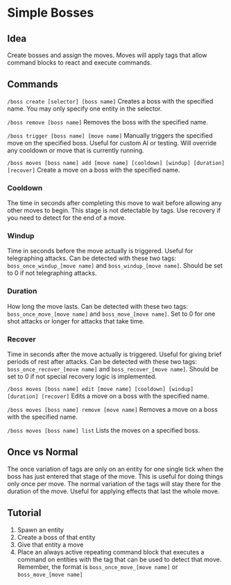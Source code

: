 # Simple Bosses

## Idea
Create bosses and assign the moves. Moves will apply tags that allow command blocks to react and execute commands.

## Commands
`/boss create [selector] [boss name]` Creates a boss with the specified name. You may only specify one entity in the selector.

`/boss remove [boss name]` Removes the boss with the specified name.

`/boss trigger [boss name] [move name]` Manually triggers the specified move on the specified boss. Useful for custom AI or testing. Will override any cooldown or move that is currently running.

`/boss moves [boss name] add [move name] [cooldown] [windup] [duration] [recover]` Create a move on a boss with the specified name.

### Cooldown
The time in seconds after completing this move to wait before allowing any other moves to begin. This stage is not detectable by tags. Use recovery if you need to detect for the end of a move.
### Windup
Time in seconds before the move actually is triggered. Useful for telegraphing attacks. Can be detected with these two tags: `boss_once_windup_[move name]` and `boss_windup_[move name]`. Should be set to 0 if not telegraphing attacks.
### Duration
How long the move lasts. Can be detected with these two tags: `boss_once_move_[move name]` and `boss_move_[move name]`. Set to 0 for one shot attacks or longer for attacks that take time.
### Recover
Time in seconds after the move actually is triggered. Useful for giving brief periods of rest after attacks. Can be detected with these two tags: `boss_once_recover_[move name]` and `boss_recover_[move name]`. Should be set to 0 if not special recovery logic is implemented.

`/boss moves [boss name] edit [move name] [cooldown] [windup] [duration] [recover]` Edits a move on a boss with the specified name.

`/boss moves [boss name] remove [move name]` Removes a move on a boss with the specified name.

`/boss moves [boss name] list` Lists the moves on a specified boss.

## Once vs Normal
The once variation of tags are only on an entity for one single tick when the boss has just entered that stage of the move. This is useful for doing things only once per move. The normal variation of the tags will stay there for the duration of the move. Useful for applying effects that last the whole move.

## Tutorial
1. Spawn an entity
2. Create a boss of that entity
3. Give that entity a move
4. Place an always active repeating command block that executes a command on entities with the tag that can be used to detect that move. Remember, the format is `boss_once_move_[move name]` or `boss_move_[move name]`
